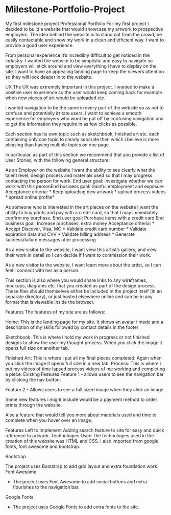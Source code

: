 # Milestone-Portfolio-Project
My first milestone project
Professional Portfolio
For my first project i decided to build a website that would showcase my artwork to
prospective employers. The idea behind the website is to stand out from the crowd, be easily contactable and show my work in a clean and efficient way. I want to provide a good user experience.

From personal experience it’s incredibly difficult to get noticed in the industry. I wanted the website to be simplistic and easy to navigate so employers will stick around and view everything i have to display on the site. I want to have an appealing landing page to keep the viewers attention so they will look deeper in to the website.

UX
The UX was extremely important in this project. I wanted to make a positive user experience so the user would keep coming back for example when new pieces of art would be uploaded etc.

i wanted navigation to be the same in every part of the website so as not to confuse and potentially irritate users. I want to achieve a smooth experience for employers who wont be put off by confusing navigation and to get the information they require in as few clicks as possible.

Each section has its own topic such as sketchbook, finished art etc. each containing only one topic to clearly separate then which i believe is more pleasing than having multiple topics on one page.

In particular, as part of this section we recommend that you provide a list of User Stories, with the following general structure:

As an Employer on the website I want the ability to see clearly what the talent level, design process and materials used so that I may progress contacting the person for work. End user goal: investigate whether we can work with this personEnd business goal: Gainful employment and exposure Acceptance criteria: * Keep uploading new artwork * upload process videos * spread online profile*

As someone who is interested in the art pieces on the website I want the ability to buy prints and pay with a credit card, so that I may immediately confirm my purchase. End user goal: Purchase items with a credit card End business goal: Increase purchases, extra money Acceptance criteria: * Accept Discover, Visa, MC * Validate credit card number * Validate expiration data and CVV * Validate billing address * Generate success/failure messages after processing

As a new visitor to the website, I want view this artist’s gallery, and view their work in detail so I can decide if I want to commission their work.

As a new visitor to the website, I want learn more about the artist, so I can feel I connect with her as a person.

This section is also where you would share links to any wireframes, mockups, diagrams etc. that you created as part of the design process. These files should themselves either be included in the project itself (in an separate directory), or just hosted elsewhere online and can be in any format that is viewable inside the browser.

Features
The features of my site are as follows:

Home: This is the landing page for my site. It shows an avatar i made and a description of my skills followed by contact details in the footer

Sketchbook: This is where i hold my work in progress or not finished designs to show the user my thought process. When you click the image it opens full size on another tab.

Finished Art: This is where i put all my final pieces completed. Again when you click the image it opens full size in a new tab.
Process: This is where i put my videos of time lapsed process videos of me working and completing a piece.
Existing Features
Feature 1 - allows users to see the navigation bar by clicking the nav button.

Feature 2 - Allows users to see a full sized image when they click an image.

Some new features i might include would be a payment method to order prints through the website.

Also a feature that would tell you more about materials used and time to complete when you hover over an image.

Features Left to Implement
Adding search feature to site for easy and quick reference to artwork.
Technologies Used
The technologies used in the creation of this website was HTML and CSS. I also imported from google fonts, font awesome and bootstrap.

Bootstrap

The project uses Bootstrap to add grid layout and extra foundation work.
Font Awesome
- The project uses Font Awesome to add social buttons and extra flourishes to the navigation bar.

Google Fonts
- The project uses Google Fonts to add extra fonts to the site.

